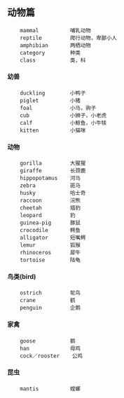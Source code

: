 ## 动物篇

```
	mammal 			哺乳动物
	reptile			爬行动物，卑鄙小人
	amphibian		两栖动物
	category		种类
	class			类，科
```

#### 幼兽

```
	duckling 		小鸭子
	piglet 			小猪
	foal 			小马，驹子
	cub 			小狮子，小老虎
	calf 			小鲸鱼，小牛犊
	kitten 			小猫咪
```

#### 动物

```
	gorilla 		大猩猩
	giraffe 		长颈鹿
	hippopotamus 	河马
	zebra 			斑马
	husky 			哈士奇
	raccoon 		浣熊
	cheetah 		猎豹
	leopard 		豹
	guinea-pig 		豚鼠
	crocodile 		鳄鱼
	alligator 		短嘴鳄
	lemur 			狐猴
	rhinoceros 	 	犀牛
	tortoise 		陆龟
```

#### 鸟类(bird)
```
	ostrich 		鸵鸟
	crane 			鹤
	penguin			企鹅
```

#### 家禽
```
	goose 			鹅
	han 			母鸡
	cock／rooster 	公鸡
```

#### 昆虫
```
	mantis 			螳螂
```
